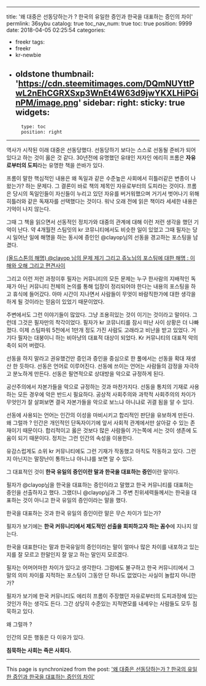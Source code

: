 
---
title: '왜 대중은 선동당하는가 ? 한국의 유일한 증인과 한국을 대표하는 증인의 차이'
permlink: 36sybu
catalog: true
toc_nav_num: true
toc: true
position: 9999
date: 2018-04-05 02:25:54
categories:
- freekr
tags:
- freekr
- kr-newbie
- oldstone
thumbnail: 'https://cdn.steemitimages.com/DQmNUYttPwL2nEhCGRXSxp3WnEt4W63d9jwYKXLHiPGinPM/image.png'
sidebar:
    right:
        sticky: true
widgets:
    -
        type: toc
        position: right
---


역사가 시작된 이래 대중은 선동당했다. 선동당하기 보다는 스스로 선동될 준비가 되어 있다고 하는 것이 옳은 것 같다. 30년전에 유명했던 유태인 저자인 에리히 프롬은 **자유로부터의 도피**라는 유명한 책을 쓴바가 있다. 

프롬이 말한 핵심적인 내용은 왜 독일과 같은 수준높은 사회에서 히틀러같은 변종이 나왔는가? 하는 문제다. 그 결론이 바로 책의 제목인 자유로부터의 도피라는 것이다. 프롬은 당시의 독일인들이 자신들이 누리고 있던 자유를 버거워했으며 거기서 벗어나기 위해 히틀러와 같은 독재자를 선택했다는 것이다. 워낙 오래 전에 읽은 책이라 세세한 내용은 기억이 나지 않는다. 

그때 그 책을 읽으면서 선동적인 정치가와 대중의 관계에 대해 이런 저런 생각을 했던 기억이 난다. 약 4개월전 스팀잇의 kr 코뮤니티에서도 비슷한 일이 있었고 그때 필자는 당시 일어난 일에 해명을 하는 동시에 증인인 @clayop님의 선동을 경고하는 포스팅을 남겼다.

[(올드스톤의 해명) @clayop 님의 문제 제기 그리고 쥬노님의 포스팅에 대한 해명 : 이해와 오해 그리고 편견사이](https://steemit.com/kr/@oldstone/4cnbnr-clayop)

그리고 이런 저런 과정이후 필자는 커뮤니티의 모든 문제는 누구 한사람의 지배적인 독재가 아닌 커뮤니티 전체의 논의를 통해 입장이 정리되어야 한다는 내용의 포스팅을 하고 휴식에 들어갔다. 아마 시간이 지나면서 사람들이 무엇이 바람직한가에 대한 생각을 하게 될 것이라는 믿음이 있었기 때문이었다.

주변에서도 그런 이야기들이 많았다. 그냥 조용히있는 것이 이기는 것이라고 말이다. 그런데 그것은 필자만의 착각이었다. 필자가 kr 코뮤니티를 잠시 떠난 사이 상황은 더 나빠졌다. 이제 스팀파워 5천에서 	1만개 정도 가진 사람도 고래라고 비난을 받고 있었다. 거기다 필자는 대붕이니 하는 비아냥의 대표적 대상이 되었다. Kr 커뮤니티의 대표적 악의 축이 되어 버렸다.

선동을 하지 말라고 권유했건만 증인과 증인을 중심으로 한 풀에서는 선동을 확대 재생산 한 듯하다. 
선동은 언어로 이루어진다. 선동에 쓰이는 언어는 사람들의 감정을 자극하고 분노하게 만든다. 
선동은 필연적으로 상대방을 악으로 규정하게 된다.

공산주의에서 자본가들을 악으로 규정하는 것과 마찬가지다. 선동을 통치의 기재로 사용하는 모든 경우에 악은 반드시 필요하다. 공상적 사회주의와 과학적 사회주의의 차이가 무엇인가 잘 살펴보면 결국 자본가들을 악으로 보느냐 아니냐로 귀결 됨을 알 수 있다. 

선동에 사용되는 언어는 인간의 이성을 마비시키고 합리적인 판단을 유보하게 만든다. 왜 그럴까 ? 
인간은 개인적인 단독자이기에 앞서 사회적 관계에서만 살아갈 수 있는 존재이기 때문이다. 합리적이고 옳은 것보다 많은 사람들이 가는쪽에 서는 것이 생존에 도움이 되기 때문이다. 정치는 그런 인간의 속성을 이용한다. 

유감스럽게도 소위 kr 커뮤니티에도 그런 기재가 작동했고 아직도 작동하고 있다. 그런지 아닌지는 말장난이 통하느냐 아니냐를 보면 알 수 있다.

그 대표적인 것이 **한국 유일의 증인이란 말과 한국을 대표하는 증인**이란 말이다.

필자가  @clayop님을 한국을 대표하는 증인이라고 말했고 한국 커뮤니티를 대표하는 증인을 선출하자고 했다.
 그랬더니  @clayop님과 그 주변 친위세력들께서는 한국을 대표하는 것이 아니고 한국 유일의 증인이라는 말을 했다.

한국을 대표하는 것과 한국 유일의 증인이란 말은 무슨 차이가 있는가? 

필자가 보기에는 **한국 커뮤니티에서 제도적인 선출을 회피하고자 하는 꼼수**에 지나지 않는다.

한국을 대표한다는 말과 한국유일의 증인이라는 말이 얼마나 많은 차이를 내포하고 있는지를 잘 모르고 한말인지 잘 알고 하는 말인지 모르겠다.

필자는 어머어마한 차이가 있다고 생각한다. 그럼에도 불구하고 한국 커뮤니티에서 그 말의 의미 차이를 지적하는 포스팅이 그동안 단 하나도 없었다는 사실이 놀랍지 아니한가?

필자가 보기에 한국 커뮤니티도 에리히 프롬이 주장했던 자유로부터의 도피과정에 있는 것인가 하는 생각도 든다.
그간 상당히 수준있는 지적면모를 내세우는 사람들도 모두 침묵하고 있다. 

왜 그럴까 ? 

인간의 모든 행동은 다 이유가 있다.

**침묵하는 사회는 죽은 사회다.**

- - -

This page is synchronized from the post: ['왜 대중은 선동당하는가 ? 한국의 유일한 증인과 한국을 대표하는 증인의 차이'](https://steemit.com/@oldstone/36sybu)
